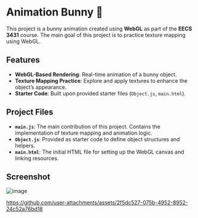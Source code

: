 # Animation Bunny 🐇  

This project is a bunny animation created using **WebGL** as part of the **EECS 3431** course. The main goal of this project is to practice texture mapping using WebGL.  

## Features  
- **WebGL-Based Rendering**: Real-time animation of a bunny object.  
- **Texture Mapping Practice**: Explore and apply textures to enhance the object’s appearance.  
- **Starter Code**: Built upon provided starter files (`Object.js`, `main.html`).  

## Project Files  
- **`main.js`**: The main contribution of this project. Contains the implementation of texture mapping and animation logic.  
- **`Object.js`**: Provided as starter code to define object structures and helpers.  
- **`main.html`**: The initial HTML file for setting up the WebGL canvas and linking resources.  

## Screenshot
![image](https://github.com/user-attachments/assets/ca6896ed-9d9b-4876-9c52-6008e9f5f5f6)


https://github.com/user-attachments/assets/2f5dc527-075b-4952-8952-24c52a76bd18


